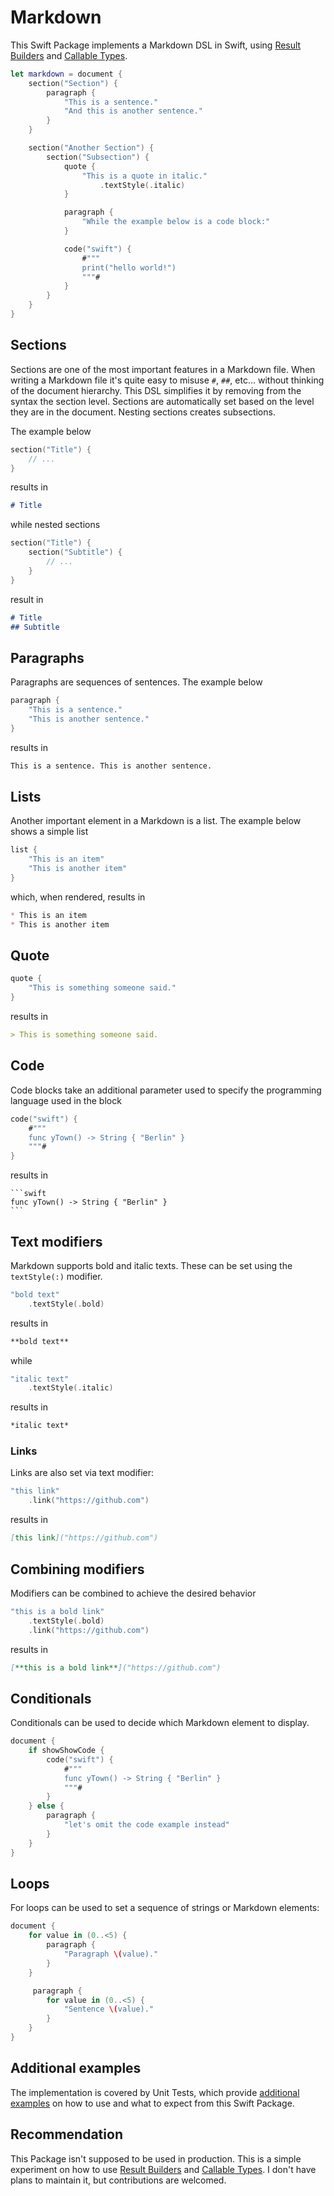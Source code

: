 # Markdown

This Swift Package implements a Markdown DSL in Swift, using [Result Builders](https://github.com/apple/swift-evolution/blob/main/proposals/0289-result-builders.md) and [Callable Types](https://github.com/apple/swift-evolution/blob/main/proposals/0253-callable.md).

```swift
let markdown = document {
    section("Section") {
        paragraph {
            "This is a sentence."
            "And this is another sentence."
        }
    }

    section("Another Section") {
        section("Subsection") {
            quote {
                "This is a quote in italic."
                    .textStyle(.italic)
            }

            paragraph {
                "While the example below is a code block:"
            }

            code("swift") {
                #"""
                print("hello world!")
                """#
            }
        }
    }
}
```

## Sections

Sections are one of the most important features in a Markdown file. When writing a Markdown file it's quite easy to misuse `#`, `##`, etc... without thinking of the document hierarchy. This DSL simplifies it by removing from the syntax the section level. Sections are automatically set based on the level they are in the document. Nesting sections creates subsections.

The example below

```swift
section("Title") {
    // ...
}
```

results in

```markdown
# Title
```

while nested sections

```swift
section("Title") {
    section("Subtitle") {
        // ...
    }
}
```

result in

```markdown
# Title
## Subtitle
```

## Paragraphs

Paragraphs are sequences of sentences. The example below

```swift
paragraph {
    "This is a sentence."
    "This is another sentence."
}
```

results in

```markdown
This is a sentence. This is another sentence.
```

## Lists

Another important element in a Markdown is a list. The example below shows a simple list

```swift
list {
    "This is an item"
    "This is another item"
}
```

which, when rendered, results in

```markdown
* This is an item
* This is another item
```

## Quote

```swift
quote {
    "This is something someone said."
}
```

results in

```markdown
> This is something someone said.
```

## Code

Code blocks take an additional parameter used to specify the programming language used in the block

```swift
code("swift") {
    #"""
    func yTown() -> String { "Berlin" }
    """#
}
```

results in

~~~
```swift
func yTown() -> String { "Berlin" }
```
~~~

## Text modifiers

Markdown supports bold and italic texts. These can be set using the `textStyle(:)` modifier.

```swift
"bold text"
    .textStyle(.bold)
```

results in

```markdown
**bold text**
```

while

```swift
"italic text"
    .textStyle(.italic)
```

results in

```markdown
*italic text*
```

### Links

Links are also set via text modifier:

```swift
"this link"
    .link("https://github.com")
```

results in

```markdown
[this link]("https://github.com")
```

## Combining modifiers

Modifiers can be combined to achieve the desired behavior

```swift
"this is a bold link"
    .textStyle(.bold)
    .link("https://github.com")
```

results in

```markdown
[**this is a bold link**]("https://github.com")
```

## Conditionals

Conditionals can be used to decide which Markdown element to display.

```swift
document {
    if showShowCode {
        code("swift") {
            #"""
            func yTown() -> String { "Berlin" }
            """#
        }
    } else {
        paragraph {
            "let's omit the code example instead"
        }
    }
}
```

## Loops

For loops can be used to set a sequence of strings or Markdown elements:

```swift
document {
    for value in (0..<5) {
        paragraph {
            "Paragraph \(value)."
        }
    }

     paragraph {
        for value in (0..<5) {
            "Sentence \(value)."
        }
    }
}
```

## Additional examples

The implementation is covered by Unit Tests, which provide [additional examples](https://github.com/otaviocc/Markdown/tree/main/Tests/MarkdownTests) on how to use and what to expect from this Swift Package.

## Recommendation

This Package isn't supposed to be used in production. This is a simple experiment on how to use [Result Builders](https://github.com/apple/swift-evolution/blob/main/proposals/0289-result-builders.md) and [Callable Types](https://github.com/apple/swift-evolution/blob/main/proposals/0253-callable.md). I don't have plans to maintain it, but contributions are welcomed.
